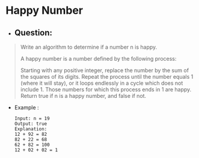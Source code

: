# Happy Number
- ## Question:
>Write an algorithm to determine if a number n is happy.
>
>A happy number is a number defined by the following process:
>
>Starting with any positive integer, replace the number by the sum of the squares of its digits.
>Repeat the process until the number equals 1 (where it will stay), or it loops endlessly in a cycle which does not include 1.
>Those numbers for which this process ends in 1 are happy.
>Return true if n is a happy number, and false if not.


- Example :

      Input: n = 19
      Output: true
      Explanation:
      12 + 92 = 82
      82 + 22 = 68
      62 + 82 = 100
      12 + 02 + 02 = 1
